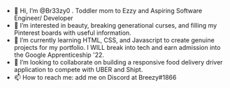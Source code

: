 - 👋 Hi, I’m @Br33zy0 . Toddler mom to Ezzy and Aspiring Software Engineer/ Developer
- 👀 I’m interested in beauty, breaking generational curses, and filling my Pinterest boards with useful information.
- 🌱 I’m currently learning HTML, CSS, and Javascript to create genuine projects for my portfolio. I WILL break into tech and earn admission into the Google Apprenticeship '22.
- 💞️ I’m looking to collaborate on building a responsive food delivery driver application to compete with UBER and Shipt.
- 📫 How to reach me: add me on Discord at Breezy#1866

<!---
Br33zy0/Br33zy0 is a ✨ special ✨ repository because its `README.md` (this file) appears on your GitHub profile.
You can click the Preview link to take a look at your changes.
--->
